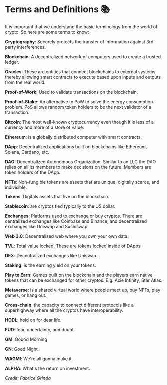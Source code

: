# Terms and Definitions 📚

It is important that we understand the basic terminology from the world of crypto. So here are some terms to know:  

**Cryptography**: Securely protects the transfer of information against 3rd party interferences.  

**Blockchain**: A decentralized network of computers used to create a trusted ledger.  

**Oracles**: These are entities that connect blockchains to external systems thereby allowing smart contracts to execute based upon inputs and outputs from the real world.

**Proof-of-Work**: Used to validate transactions on the blockchain.  

**Proof-of-Stake**: An alternative to PoW to solve the energy consumption problem. PoS allows random token holders to be the next validator of a transaction.  

**Bitcoin**: The most well-known cryptocurrency even though it is less of a currency and more of a store of value.  

**Ethereum**: is a globally distributed computer with smart contracts.  

**DApp**: Decentralized applications built on blockchains like Ethereum, Solana, Cardano, etc.  

**DAO**: Decentralized Autonomous Organization. Similar to an LLC the DAO relies on all its members to make decisions on the future. Members are token holders of the DApp.  

**NFTs**: Non-fungible tokens are assets that are unique, digitally scarce, and indivisible.  

**Tokens**: Digitals assets that live on the blockchain.  

**Stablecoin**: are cryptos tied typically to the US dollar.  

**Exchanges**: Platforms used to exchange or buy cryptos. There are centralized exchanges like Coinbase and Binance, and decentralized exchanges like Uniswap and Sushiswap  

**Web 3.0**: Decentralized web where you own your own data.  

**TVL**: Total value locked. These are tokens locked inside of DApps  

**DEX**: Decentralized exchanges like Uniswap.  

**Staking**: is the earning yield on your tokens.  

**Play to Earn:** Games built on the blockchain and the players earn native tokens that can be exchanged for other cryptos. E.g. Axie Infinity, Star Atlas.  

**Metaverse**: is a shared virtual world where people meet up, buy NFTs, play games, or hang out.  

**Cross-chain**: the capacity to connect different protocols like a superhighway where all the cryptos have interoperability.  

**HODL**: hold on for dear life.  

**FUD**: fear, uncertainty, and doubt.  

**GM**: Goood Morning

**GN**: Good Night

**WAGMI**: We're all gonna make it.

**ALPHA**: What's the return on investment.

*Credit: Fabrice Grinda*
